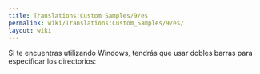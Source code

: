 ```yaml
---
title: Translations:Custom Samples/9/es
permalink: wiki/Translations:Custom_Samples/9/es/
layout: wiki
---
```


Si te encuentras utilizando Windows, tendrás que usar dobles barras para
especificar los directorios:
